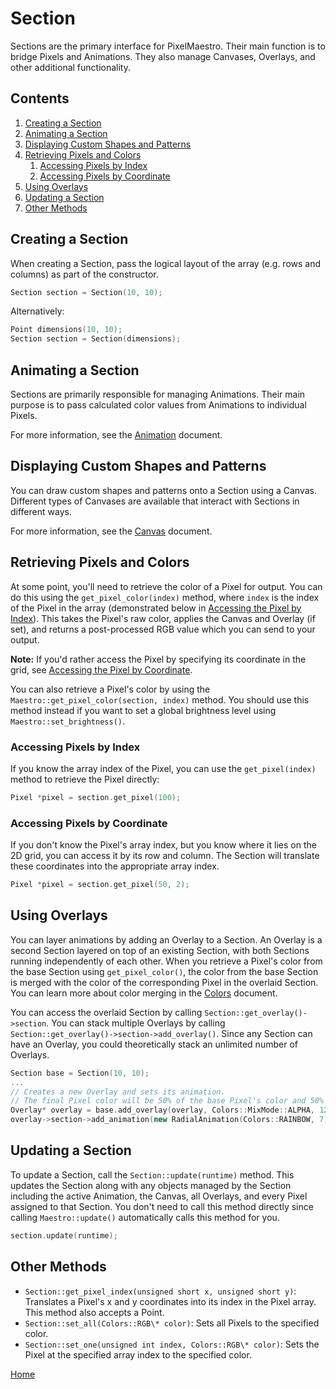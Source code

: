 # Section
Sections are the primary interface for PixelMaestro. Their main function is to bridge Pixels and Animations. They also manage Canvases, Overlays, and other additional functionality.

## Contents
1. [Creating a Section](#creating-a-section)
2. [Animating a Section](#animating-a-section)
3. [Displaying Custom Shapes and Patterns](#displaying-custom-shapes-and-patterns)
4. [Retrieving Pixels and Colors](#retrieving-pixels-and-colors)
	1. [Accessing Pixels by Index](#accessing-pixels-by-index)
	2. [Accessing Pixels by Coordinate](#accessing-pixels-by-coordinate)
5. [Using Overlays](#using-overlays)
6. [Updating a Section](#updating-a-section)
7. [Other Methods](#other-methods)

## Creating a Section
When creating a Section, pass the logical layout of the array (e.g. rows and columns) as part of the constructor.

```c++
Section section = Section(10, 10);
```
Alternatively:
```c++
Point dimensions(10, 10);
Section section = Section(dimensions);
```

## Animating a Section
Sections are primarily responsible for managing Animations. Their main purpose is to pass calculated color values from Animations to individual Pixels.

For more information, see the [Animation](animation.md) document.

## Displaying Custom Shapes and Patterns
You can draw custom shapes and patterns onto a Section using a Canvas. Different types of Canvases are available that interact with Sections in different ways.

For more information, see the [Canvas](canvas.md) document.

## Retrieving Pixels and Colors
At some point, you'll need to retrieve the color of a Pixel for output. You can do this using the `get_pixel_color(index)` method, where `index` is the index of the Pixel in the array (demonstrated below in [Accessing the Pixel by Index](#accessing-the-pixel-by-index)). This takes the Pixel's raw color, applies the Canvas and Overlay (if set), and returns a post-processed RGB value which you can send to your output.

**Note:** If you'd rather access the Pixel by specifying its coordinate in the grid, see [Accessing the Pixel by Coordinate](#accessing-the-pixel-by-coordinate).

You can also retrieve a Pixel's color by using the `Maestro::get_pixel_color(section, index)` method. You should use this method instead if you want to set a global brightness level using `Maestro::set_brightness()`.

### Accessing Pixels by Index
If you know the array index of the Pixel, you can use the `get_pixel(index)` method to retrieve the Pixel directly:
```c++
Pixel *pixel = section.get_pixel(100);
```

### Accessing Pixels by Coordinate
If you don't know the Pixel's array index, but you know where it lies on the 2D grid, you can access it by its row and column. The Section will translate these coordinates into the appropriate array index.
```c++
Pixel *pixel = section.get_pixel(50, 2);
```

## Using Overlays
You can layer animations by adding an Overlay to a Section. An Overlay is a second Section layered on top of an existing Section, with both Sections running independently of each other. When you retrieve a Pixel's color from the base Section using `get_pixel_color()`, the color from the base Section is merged with the color of the corresponding Pixel in the overlaid Section. You can learn more about color merging in the [Colors](colors.md) document.

You can access the overlaid Section by calling `Section::get_overlay()->section`. You can stack multiple Overlays by calling `Section::get_overlay()->section->add_overlay()`. Since any Section can have an Overlay, you could theoretically stack an unlimited number of Overlays.

```c++
Section base = Section(10, 10);
...
// Creates a new Overlay and sets its animation.
// The final Pixel color will be 50% of the base Pixel's color and 50% of the overlaid Pixel's color.
Overlay* overlay = base.add_overlay(overlay, Colors::MixMode::ALPHA, 128);
overlay->section->add_animation(new RadialAnimation(Colors::RAINBOW, 7));
```

## Updating a Section
To update a Section, call the `Section::update(runtime)` method. This updates the Section along with any objects managed by the Section including the active Animation, the Canvas, all Overlays, and every Pixel assigned to that Section. You don't need to call this method directly since calling `Maestro::update()` automatically calls this method for you.

```c++
section.update(runtime);
```

## Other Methods
* `Section::get_pixel_index(unsigned short x, unsigned short y)`: Translates a Pixel's x and y coordinates into its index in the Pixel array. This method also accepts a Point.
* `Section::set_all(Colors::RGB\* color)`: Sets all Pixels to the specified color.
* `Section::set_one(unsigned int index, Colors::RGB\* color)`: Sets the Pixel at the specified array index to the specified color.

[Home](README.md)
